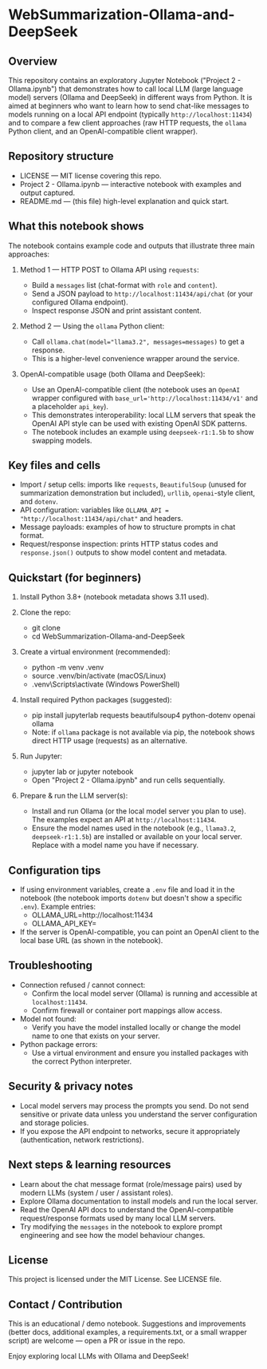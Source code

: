 # WebSummarization-Ollama-and-DeepSeek 

Overview
--------
This repository contains an exploratory Jupyter Notebook ("Project 2 - Ollama.ipynb") that demonstrates how to call local LLM (large language model) servers (Ollama and DeepSeek) in different ways from Python. It is aimed at beginners who want to learn how to send chat-like messages to models running on a local API endpoint (typically `http://localhost:11434`) and to compare a few client approaches (raw HTTP requests, the `ollama` Python client, and an OpenAI-compatible client wrapper).

Repository structure
--------------------
- LICENSE — MIT license covering this repo.
- Project 2 - Ollama.ipynb — interactive notebook with examples and output captured.
- README.md — (this file) high-level explanation and quick start.

What this notebook shows
------------------------
The notebook contains example code and outputs that illustrate three main approaches:

1. Method 1 — HTTP POST to Ollama API using `requests`:
   - Build a `messages` list (chat-format with `role` and `content`).
   - Send a JSON payload to `http://localhost:11434/api/chat` (or your configured Ollama endpoint).
   - Inspect response JSON and print assistant content.

2. Method 2 — Using the `ollama` Python client:
   - Call `ollama.chat(model="llama3.2", messages=messages)` to get a response.
   - This is a higher-level convenience wrapper around the service.

3. OpenAI-compatible usage (both Ollama and DeepSeek):
   - Use an OpenAI-compatible client (the notebook uses an `OpenAI` wrapper configured with `base_url='http://localhost:11434/v1'` and a placeholder `api_key`).
   - This demonstrates interoperability: local LLM servers that speak the OpenAI API style can be used with existing OpenAI SDK patterns.
   - The notebook includes an example using `deepseek-r1:1.5b` to show swapping models.

Key files and cells
-------------------
- Import / setup cells: imports like `requests`, `BeautifulSoup` (unused for summarization demonstration but included), `urllib`, `openai`-style client, and `dotenv`.
- API configuration: variables like `OLLAMA_API = "http://localhost:11434/api/chat"` and headers.
- Message payloads: examples of how to structure prompts in chat format.
- Request/response inspection: prints HTTP status codes and `response.json()` outputs to show model content and metadata.

Quickstart (for beginners)
--------------------------
1. Install Python 3.8+ (notebook metadata shows 3.11 used).
2. Clone the repo:
   - git clone <repo-url>
   - cd WebSummarization-Ollama-and-DeepSeek

3. Create a virtual environment (recommended):
   - python -m venv .venv
   - source .venv/bin/activate  (macOS/Linux)
   - .venv\Scripts\activate     (Windows PowerShell)

4. Install required Python packages (suggested):
   - pip install jupyterlab requests beautifulsoup4 python-dotenv openai ollama
   - Note: if `ollama` package is not available via pip, the notebook shows direct HTTP usage (requests) as an alternative.

5. Run Jupyter:
   - jupyter lab  or  jupyter notebook
   - Open "Project 2 - Ollama.ipynb" and run cells sequentially.

6. Prepare & run the LLM server(s):
   - Install and run Ollama (or the local model server you plan to use). The examples expect an API at `http://localhost:11434`.
   - Ensure the model names used in the notebook (e.g., `llama3.2`, `deepseek-r1:1.5b`) are installed or available on your local server. Replace with a model name you have if necessary.

Configuration tips
------------------
- If using environment variables, create a `.env` file and load it in the notebook (the notebook imports `dotenv` but doesn't show a specific `.env`). Example entries:
  - OLLAMA_URL=http://localhost:11434
  - OLLAMA_API_KEY=<your-key-if-required>
- If the server is OpenAI-compatible, you can point an OpenAI client to the local base URL (as shown in the notebook).

Troubleshooting
---------------
- Connection refused / cannot connect:
  - Confirm the local model server (Ollama) is running and accessible at `localhost:11434`.
  - Confirm firewall or container port mappings allow access.
- Model not found:
  - Verify you have the model installed locally or change the model name to one that exists on your server.
- Python package errors:
  - Use a virtual environment and ensure you installed packages with the correct Python interpreter.

Security & privacy notes
------------------------
- Local model servers may process the prompts you send. Do not send sensitive or private data unless you understand the server configuration and storage policies.
- If you expose the API endpoint to networks, secure it appropriately (authentication, network restrictions).

Next steps & learning resources
-------------------------------
- Learn about the chat message format (role/message pairs) used by modern LLMs (system / user / assistant roles).
- Explore Ollama documentation to install models and run the local server.
- Read the OpenAI API docs to understand the OpenAI-compatible request/response formats used by many local LLM servers.
- Try modifying the `messages` in the notebook to explore prompt engineering and see how the model behaviour changes.

License
-------
This project is licensed under the MIT License. See LICENSE file.

Contact / Contribution
----------------------
This is an educational / demo notebook. Suggestions and improvements (better docs, additional examples, a requirements.txt, or a small wrapper script) are welcome — open a PR or issue in the repo.

Enjoy exploring local LLMs with Ollama and DeepSeek!
